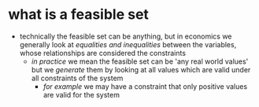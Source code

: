 # what is a feasible set
- technically the feasible set can be anything, but in economics we generally look at *equalities and inequalities* between the variables, whose relationships are considered the constraints 
	- *in practice* we mean the feasible set can be 'any real world values' but we *generate* them by looking at all values which are valid under all constraints of the system
		- *for example* we may have a constraint that only positive values are valid for the system 